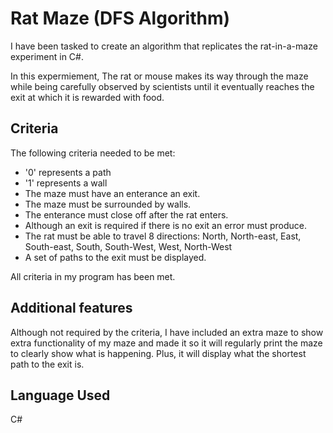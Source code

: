# Rat Maze (DFS Algorithm)
I have been tasked to create an algorithm that replicates the rat-in-a-maze experiment in C#.

In this expermiement, The rat or mouse makes its way through the maze while being carefully observed by scientists until it eventually reaches the exit at which it is rewarded with food. 

## Criteria
The following criteria needed to be met:

* '0' represents a path
* '1' represents a wall
* The maze must have an enterance an exit.
* The maze must be surrounded by walls.
* The enterance must close off after the rat enters.
* Although an exit is required if there is no exit an error must produce.
* The rat must be able to travel 8 directions: North, North-east, East, South-east, South, South-West, West, North-West
* A set of paths to the exit must be displayed.

All criteria in my program has been met.
  
## Additional features
Although not required by the criteria, I have included an extra maze to show extra functionality of my maze and made it so it will regularly print the maze to clearly show what is happening. Plus, it will display what the shortest path to the exit is.

## Language Used
C#

